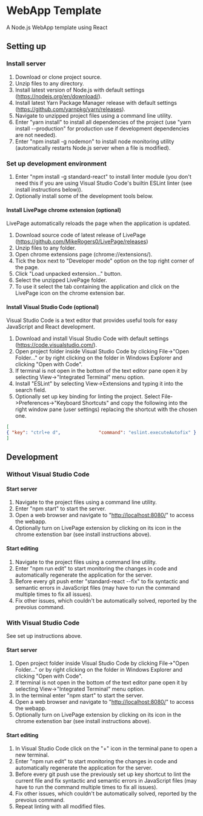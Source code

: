 # WebApp Template
A Node.js WebApp template using React

## Setting up
### Install server
1. Download or clone project source.
2. Unzip files to any directory.
3. Install latest version of Node.js with default settings (https://nodejs.org/en/download/).
4. Install latest Yarn Package Manager release with default settings (https://github.com/yarnpkg/yarn/releases).
5. Navigate to unzipped project files using a command line utility.
6. Enter "yarn install" to install all dependencies of the project (use "yarn install --production" for production use if development dependencies are not needed).
7. Enter "npm install -g nodemon" to install node monitoring utility (automatically restarts Node.js server when a file is modified).

### Set up development environment
1. Enter "npm install -g standard-react" to install linter module (you don't need this if you are using Visual Studio Code's builtin ESLint linter (see install instructions below)).
2. Optionally install some of the development tools below.

#### Install LivePage chrome extension (optional)
LivePage automatically reloads the page when the application is updated.

1. Download source code of latest release of LivePage (https://github.com/MikeRogers0/LivePage/releases)
2. Unzip files to any folder.
3. Open chrome extensions page (chrome://extensions/).
4. Tick the box next to "Developer mode" option on the top right corner of the page.
5. Click "Load unpacked extension..." button.
6. Select the unzipped LivePage folder.
7. To use it select the tab containing the application and click on the LivePage icon on the chrome extension bar.

#### Install Visual Studio Code (optional)
Visual Studio Code is a text editor that provides useful tools for easy JavaScript and React development.

1. Download and install Visual Studio Code with default settings (https://code.visualstudio.com/).
2. Open project folder inside Visual Studio Code by clicking File->"Open Folder..." or by right clicking on the folder in Windows Explorer and clicking "Open with Code".
3. If terminal is not open in the bottom of the text editor pane open it by selecting View->"Integrated Terminal" menu option.
4. Install "ESLint" by selecting View->Extensions and typing it into the search field.
5. Optionally set up key binding for linting the project. Select File->Preferences->"Keyboard Shortcuts" and copy the following into the right window pane (user settings) replacing the shortcut with the chosen one.

```json
[
{ "key": "ctrl+e d",              "command": "eslint.executeAutofix" }
]
```

## Development
### Without Visual Studio Code
#### Start server
1. Navigate to the project files using a command line utility.
2. Enter "npm start" to start the server.
3. Open a web browser and navigate to "[http://localhost:8080/](http://localhost:8080/)" to access the webapp.
4. Optionally turn on LivePage extension by clicking on its icon in the chrome extenstion bar (see install instructions above).

#### Start editing
1. Navigate to the project files using a command line utility.
2. Enter "npm run edit" to start monitoring the changes in code and automatically regenerate the application for the server.
3. Before every git push enter "standard-react --fix" to fix syntactic and semantic errors in JavaScript files (may have to run the command multiple times to fix all issues).
4. Fix other issues, which couldn't be automatically solved, reported by the prevoius command.

### With Visual Studio Code
See set up instructions above.

#### Start server
1. Open project folder inside Visual Studio Code by clicking File->"Open Folder..." or by right clicking on the folder in Windows Explorer and clicking "Open with Code".
2. If terminal is not open in the bottom of the text editor pane open it by selecting View->"Integrated Terminal" menu option.
3. In the terminal enter "npm start" to start the server.
4. Open a web browser and navigate to "[http://localhost:8080/](http://localhost:8080/)" to access the webapp.
5. Optionally turn on LivePage extension by clicking on its icon in the chrome extenstion bar (see install instructions above).

#### Start editing
1. In Visual Studio Code click on the "+" icon in the terminal pane to open a new terminal.
2. Enter "npm run edit" to start monitoring the changes in code and automatically regenerate the application for the server.
3. Before every git push use the previously set up key shortcut to lint the current file and fix syntactic and semantic errors in JavaScript files (may have to run the command multiple times to fix all issues).
4. Fix other issues, which couldn't be automatically solved, reported by the prevoius command.
5. Repeat linting with all modified files.